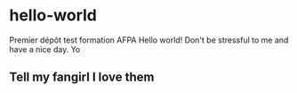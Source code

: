 # hello-world

Premier dépôt test formation AFPA
Hello world! Don't be stressful to me and have a nice day.
Yo

<h2>Tell my fangirl I love them</h2>
